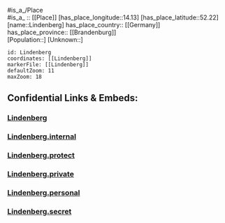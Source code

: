 ﻿---
location: [52.22,14.13] 
mapzoom: [7,12] 
mapmarker: city 
type: City
tags:
- geo/City


SpocWebEntityId: 32027
isDeleted: false
confidential: public

---
#is_a_/Place  
#is_a_ :: [[Place]] 
[has_place_longitude::14.13] 
[has_place_latitude::52.22] 
[name::Lindenberg] 
has_place_country:: [[Germany]]  
has_place_province:: [[Brandenburg]]  
[Population::] 
[Unknown::] 


```leaflet
id: Lindenberg
coordinates: [[Lindenberg]] 
markerFile: [[Lindenberg]] 
defaultZoom: 11 
maxZoom: 18
```


## Confidential Links & Embeds: 

### [Lindenberg](/_public/Earth/Continent/Europe/Europe~Central/Germany/Germany~East/Brandenburg/counties~Brandenburg/Oder-Spree/cities~Oder-Spree/Tauche/Lindenberg.md) 

### [Lindenberg.internal](/_internal/Earth/Continent/Europe/Europe~Central/Germany/Germany~East/Brandenburg/counties~Brandenburg/Oder-Spree/cities~Oder-Spree/Tauche/Lindenberg.internal.md) 

### [Lindenberg.protect](/_protect/Earth/Continent/Europe/Europe~Central/Germany/Germany~East/Brandenburg/counties~Brandenburg/Oder-Spree/cities~Oder-Spree/Tauche/Lindenberg.protect.md) 

### [Lindenberg.private](/_private/Earth/Continent/Europe/Europe~Central/Germany/Germany~East/Brandenburg/counties~Brandenburg/Oder-Spree/cities~Oder-Spree/Tauche/Lindenberg.private.md) 

### [Lindenberg.personal](/_personal/Earth/Continent/Europe/Europe~Central/Germany/Germany~East/Brandenburg/counties~Brandenburg/Oder-Spree/cities~Oder-Spree/Tauche/Lindenberg.personal.md) 

### [Lindenberg.secret](/_secret/Earth/Continent/Europe/Europe~Central/Germany/Germany~East/Brandenburg/counties~Brandenburg/Oder-Spree/cities~Oder-Spree/Tauche/Lindenberg.secret.md) 
